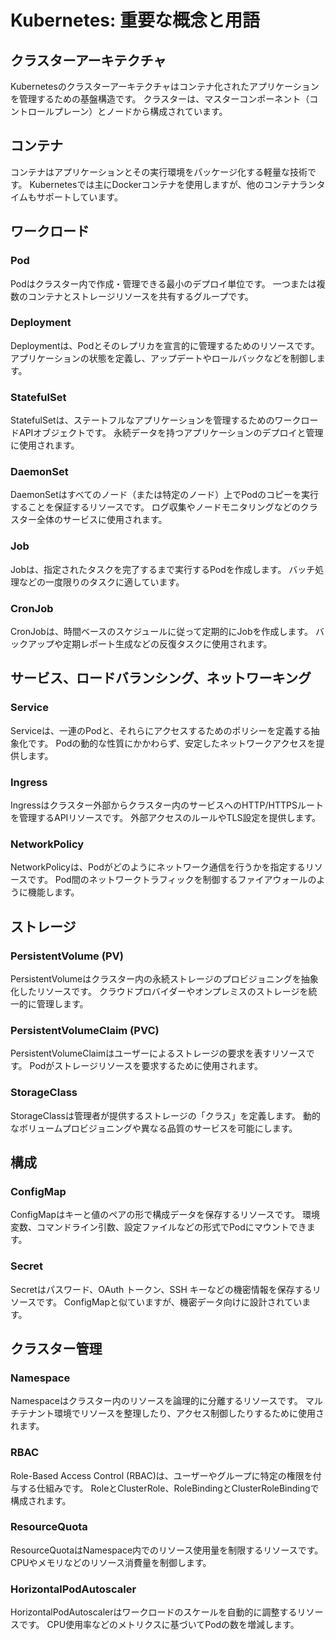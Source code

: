 # Kubernetes: 重要な概念と用語

## クラスターアーキテクチャ
Kubernetesのクラスターアーキテクチャはコンテナ化されたアプリケーションを管理するための基盤構造です。
クラスターは、マスターコンポーネント（コントロールプレーン）とノードから構成されています。

## コンテナ
コンテナはアプリケーションとその実行環境をパッケージ化する軽量な技術です。
Kubernetesでは主にDockerコンテナを使用しますが、他のコンテナランタイムもサポートしています。

## ワークロード
### Pod
Podはクラスター内で作成・管理できる最小のデプロイ単位です。
一つまたは複数のコンテナとストレージリソースを共有するグループです。

### Deployment
Deploymentは、Podとそのレプリカを宣言的に管理するためのリソースです。
アプリケーションの状態を定義し、アップデートやロールバックなどを制御します。

### StatefulSet
StatefulSetは、ステートフルなアプリケーションを管理するためのワークロードAPIオブジェクトです。
永続データを持つアプリケーションのデプロイと管理に使用されます。

### DaemonSet
DaemonSetはすべてのノード（または特定のノード）上でPodのコピーを実行することを保証するリソースです。
ログ収集やノードモニタリングなどのクラスター全体のサービスに使用されます。

### Job
Jobは、指定されたタスクを完了するまで実行するPodを作成します。
バッチ処理などの一度限りのタスクに適しています。

### CronJob
CronJobは、時間ベースのスケジュールに従って定期的にJobを作成します。
バックアップや定期レポート生成などの反復タスクに使用されます。

## サービス、ロードバランシング、ネットワーキング
### Service
Serviceは、一連のPodと、それらにアクセスするためのポリシーを定義する抽象化です。
Podの動的な性質にかかわらず、安定したネットワークアクセスを提供します。

### Ingress
Ingressはクラスター外部からクラスター内のサービスへのHTTP/HTTPSルートを管理するAPIリソースです。
外部アクセスのルールやTLS設定を提供します。

### NetworkPolicy
NetworkPolicyは、Podがどのようにネットワーク通信を行うかを指定するリソースです。
Pod間のネットワークトラフィックを制御するファイアウォールのように機能します。

## ストレージ
### PersistentVolume (PV)
PersistentVolumeはクラスター内の永続ストレージのプロビジョニングを抽象化したリソースです。
クラウドプロバイダーやオンプレミスのストレージを統一的に管理します。

### PersistentVolumeClaim (PVC)
PersistentVolumeClaimはユーザーによるストレージの要求を表すリソースです。
Podがストレージリソースを要求するために使用されます。

### StorageClass
StorageClassは管理者が提供するストレージの「クラス」を定義します。
動的なボリュームプロビジョニングや異なる品質のサービスを可能にします。

## 構成
### ConfigMap
ConfigMapはキーと値のペアの形で構成データを保存するリソースです。
環境変数、コマンドライン引数、設定ファイルなどの形式でPodにマウントできます。

### Secret
Secretはパスワード、OAuth トークン、SSH キーなどの機密情報を保存するリソースです。
ConfigMapと似ていますが、機密データ向けに設計されています。

## クラスター管理
### Namespace
Namespaceはクラスター内のリソースを論理的に分離するリソースです。
マルチテナント環境でリソースを整理したり、アクセス制御したりするために使用されます。

### RBAC
Role-Based Access Control (RBAC)は、ユーザーやグループに特定の権限を付与する仕組みです。
RoleとClusterRole、RoleBindingとClusterRoleBindingで構成されます。

### ResourceQuota
ResourceQuotaはNamespace内でのリソース使用量を制限するリソースです。
CPUやメモリなどのリソース消費量を制御します。

### HorizontalPodAutoscaler
HorizontalPodAutoscalerはワークロードのスケールを自動的に調整するリソースです。
CPU使用率などのメトリクスに基づいてPodの数を増減します。
